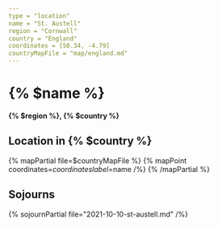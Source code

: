 ```yaml
---
type = "location"
name = "St. Austell"
region = "Cornwall"
country = "England"
coordinates = [50.34, -4.79]
countryMapFile = "map/england.md"
---
```


# {% $name %}

**{% $region %}, {% $country %}**

## Location in {% $country %}

{% mapPartial file=$countryMapFile %}
  {% mapPoint coordinates=$coordinates label=$name /%}
{% /mapPartial %}

## Sojourns

{% sojournPartial file="2021-10-10-st-austell.md" /%}

